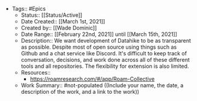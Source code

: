 - Tags:: #Epics
    - Status:: [[Status/Active]]
    - Date Created:: [[March 1st, 2021]]
    - Created by:: [[Wade Dominic]]
    - Date Range:: [[February 22nd, 2021]] until [[March 15th, 2021]]
    - Description:: We want development of Datahike to be as transparent as possible. Despite most of open source using things such as Github and a chat service like Discord. It's difficult to keep track of conversation, decisions, and work done across all of these different tools and all repositories. The flexibility for extension is also limited. 
    - Resources::
        - https://roamresearch.com/#/app/Roam-Collective
    - Work Summary:: #not-populated ((Include your name, the date, a description of the work, and a link to the work))
